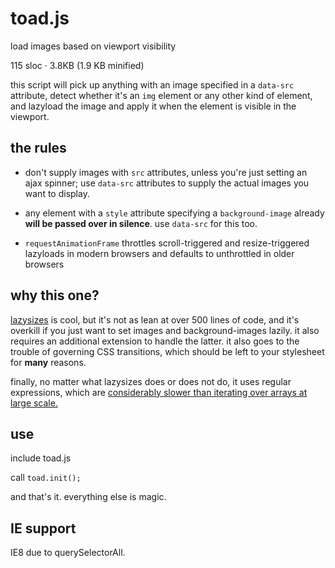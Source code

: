 toad.js
=======
load images based on viewport visibility

115 sloc &middot; 3.8KB (1.9 KB minified)

this script will pick up anything with an image specified in a `data-src` attribute, detect whether it's an `img` element or any other kind of element, and lazyload the image and apply it when the element is visible in the viewport.

## the rules

- don't supply images with `src` attributes, unless you're just setting an ajax spinner; use `data-src` attributes to supply the actual images you want to display.

- any element with a `style` attribute specifying a `background-image` already **will be passed over in silence**. use `data-src` for this too.

- `requestAnimationFrame` throttles scroll-triggered and resize-triggered lazyloads in modern browsers and defaults to unthrottled in older browsers

## why this one?
[lazysizes](https://github.com/aFarkas/lazysizes) is cool, but it's not as lean at over 500 lines of code, and it's overkill if you just want to set images and background-images lazily. it also requires an additional extension to handle the latter. it also goes to the trouble of governing CSS transitions, which should be left to your stylesheet for **many** reasons.

finally, no matter what lazysizes does or does not do, it uses regular expressions, which are [considerably slower than iterating over arrays at large scale.](https://web.archive.org/web/20150501131550/http://jsperf.com/finding-components-of-a-url/2)


## use

include toad.js

call `toad.init();`

and that's it. everything else is magic.


## IE support
IE8 due to querySelectorAll.

